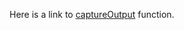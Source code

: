 Here is a link to [captureOutput] function.

<!--- MODULE /kotlinx-knit-test -->
<!--- INDEX kotlinx.knit.test -->
[captureOutput]: https://example.com/html/kotlinx-knit-test/kotlinx.knit.test/capture-output.html
<!--- END -->
